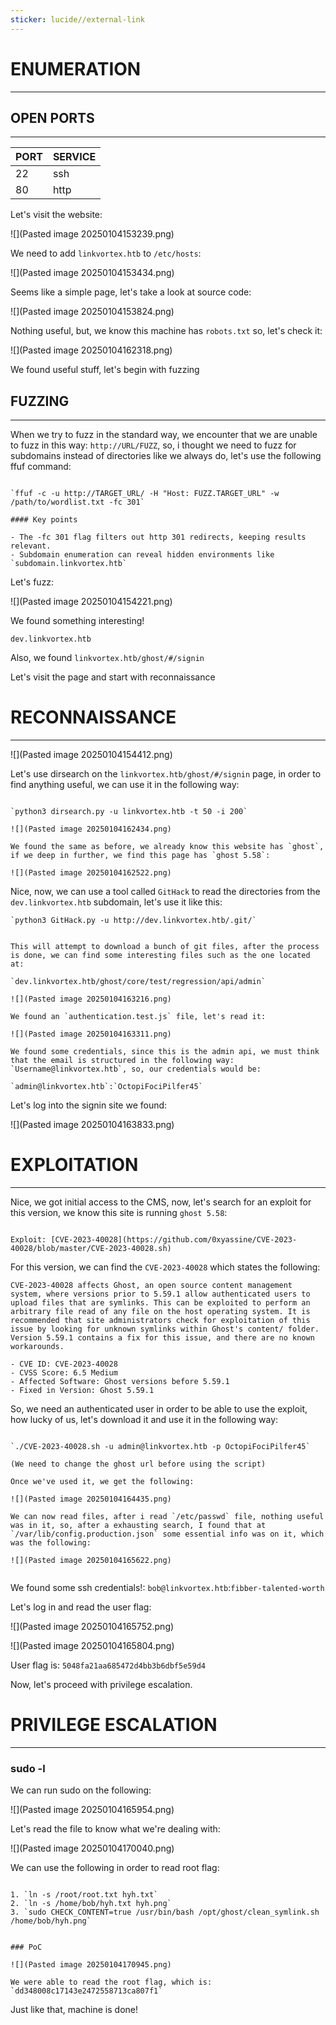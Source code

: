 ```yaml
---
sticker: lucide//external-link
---
```

# ENUMERATION
---

## OPEN PORTS
---


| PORT | SERVICE |
| :--- | :------ |
| 22   | ssh     |
| 80   | http    |

Let's visit the website:

![](Pasted image 20250104153239.png)

We need to add `linkvortex.htb` to `/etc/hosts`:

![](Pasted image 20250104153434.png)

Seems like a simple page, let's take a look at source code:


![](Pasted image 20250104153824.png)

Nothing useful, but, we know this machine has `robots.txt` so, let's check it:

![](Pasted image 20250104162318.png)

We found useful stuff, let's begin with fuzzing


## FUZZING
---

When we try to fuzz in the standard way, we encounter that we are unable to fuzz in this way: `http://URL/FUZZ`, so, i thought we need to fuzz for subdomains instead of directories like we always do, let's use the following ffuf command: 

```ad-hint

`ffuf -c -u http://TARGET_URL/ -H "Host: FUZZ.TARGET_URL" -w /path/to/wordlist.txt -fc 301`

#### Key points

- The -fc 301 flag filters out http 301 redirects, keeping results relevant.
- Subdomain enumeration can reveal hidden environments like `subdomain.linkvortex.htb`
```


Let's fuzz:

![](Pasted image 20250104154221.png)

We found something interesting!

`dev.linkvortex.htb`


Also, we found `linkvortex.htb/ghost/#/signin`

Let's visit the page and start with reconnaissance

# RECONNAISSANCE
---
![](Pasted image 20250104154412.png)

Let's use dirsearch on the `linkvortex.htb/ghost/#/signin` page, in order to find anything useful, we can use it in the following way:

```ad-hint

`python3 dirsearch.py -u linkvortex.htb -t 50 -i 200`

![](Pasted image 20250104162434.png)

We found the same as before, we already know this website has `ghost`, if we deep in further, we find this page has `ghost 5.58`:

![](Pasted image 20250104162522.png)
```


Nice, now, we can use a tool called `GitHack` to read the directories from the `dev.linkvortex.htb` subdomain, let's use it like this:

```ad-hint
`python3 GitHack.py -u http://dev.linkvortex.htb/.git/`


This will attempt to download a bunch of git files, after the process is done, we can find some interesting files such as the one located at:

`dev.linkvortex.htb/ghost/core/test/regression/api/admin`

![](Pasted image 20250104163216.png)

We found an `authentication.test.js` file, let's read it: 

![](Pasted image 20250104163311.png)

We found some credentials, since this is the admin api, we must think that the email is structured in the following way: `Username@linkvortex.htb`, so, our credentials would be: 

`admin@linkvortex.htb`:`OctopiFociPilfer45`
```

Let's log into the signin site we found:

![](Pasted image 20250104163833.png)
# EXPLOITATION
---


Nice, we got initial access to the CMS, now, let's search for an exploit for this version, we know this site is running `ghost 5.58`:

```ad-hint

Exploit: [CVE-2023-40028](https://github.com/0xyassine/CVE-2023-40028/blob/master/CVE-2023-40028.sh)
```

For this version, we can find the `CVE-2023-40028` which states the following:

```ad-summary
CVE-2023-40028 affects Ghost, an open source content management system, where versions prior to 5.59.1 allow authenticated users to upload files that are symlinks. This can be exploited to perform an arbitrary file read of any file on the host operating system. It is recommended that site administrators check for exploitation of this issue by looking for unknown symlinks within Ghost's content/ folder. Version 5.59.1 contains a fix for this issue, and there are no known workarounds.

- CVE ID: CVE-2023-40028
- CVSS Score: 6.5 Medium
- Affected Software: Ghost versions before 5.59.1
- Fixed in Version: Ghost 5.59.1

```

So, we need an authenticated user in order to be able to use the exploit, how lucky of us, let's download it and use it in the following way:

```ad-hint

`./CVE-2023-40028.sh -u admin@linkvortex.htb -p OctopiFociPilfer45`

(We need to change the ghost url before using the script)

Once we've used it, we get the following:

![](Pasted image 20250104164435.png)

We can now read files, after i read `/etc/passwd` file, nothing useful was in it, so, after a exhausting search, I found that at `/var/lib/config.production.json` some essential info was on it, which was the following:

![](Pasted image 20250104165622.png)


```

We found some ssh credentials!: `bob@linkvortex.htb`:`fibber-talented-worth`

Let's log in and read the user flag:

![](Pasted image 20250104165752.png)

![](Pasted image 20250104165804.png)

User flag is: `5048fa21aa685472d4bb3b6dbf5e59d4`

Now, let's proceed with privilege escalation.

# PRIVILEGE ESCALATION
---


### sudo -l


We can run sudo on the following:

![](Pasted image 20250104165954.png)

Let's read the file to know what we're dealing with:

![](Pasted image 20250104170040.png)

We can use the following in order to read root flag:

```ad-hint

1. `ln -s /root/root.txt hyh.txt`
2. `ln -s /home/bob/hyh.txt hyh.png`
3. `sudo CHECK_CONTENT=true /usr/bin/bash /opt/ghost/clean_symlink.sh /home/bob/hyh.png`


### PoC

![](Pasted image 20250104170945.png)

We were able to read the root flag, which is: `dd348008c17143e2472558713ca807f1`
```

Just like that, machine is done!

